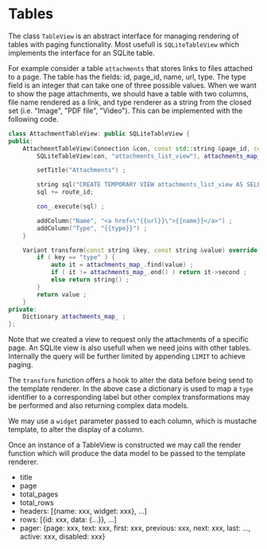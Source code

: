 # Tables

The class `TableView` is an abstract interface for managing rendering of tables with paging functionality. Most usefull is `SQLiteTableView` which implements the interface for an SQLite table. 

For example consider a table `attachments` that stores links to files attached to a page. The table has the fields: id, page_id, name, url, type. The type field is an integer that can take one of three possible values. When we want to show the page attachments, we should have a table with two columns, file name rendered as a link, and type renderer as a string from the closed set (i.e. "Image", "PDF file", "Video"). This can be implemented with the following code.

```C++
class AttachmentTableView: public SQLiteTableView {
public:
    AttachmentTableView(Connection &con, const std::string &page_id, const Dictionary &amap):
        SQLiteTableView(con, "attachments_list_view"), attachments_map_(amap) {

        setTitle("Attachments") ;

        string sql("CREATE TEMPORARY VIEW attachments_list_view AS SELECT id, name, url, type FROM attachments WHERE page_id = ") ;
        sql += route_id;

        con_.execute(sql) ;

        addColumn("Name", "<a href=\"{{url}}\">{{name}}</a>") ;
        addColumn("Type", "{{type}}") ;
    }

    Variant transform(const string &key, const string &value) override {
        if ( key == "type" ) {
            auto it = attachments_map_.find(value) ;
            if ( it != attachments_map_.end() ) return it->second ;
            else return string() ;
        }
        return value ;
    }
private:
    Dictionary attachments_map_ ;
};
```
Note that we created a view to request only the attachments of a specific page. An SQLite view is also usefull when we need joins with other tables. Internally the query will be further limited by appending `LIMIT` to achieve paging.

The `transform` function offers a hook to alter the data before being send to the template renderer. In the above case a dictionary is used to map a `type` identifier to a corresponding label but other complex transformations may be performed and also returning complex data models. 

We may use a `widget` parameter passed to each column, which is mustache template, to alter the display of a column.

Once an instance of a TableView is constructed we may call the render function which will produce the data model to be passed to the template renderer.

- title
- page
- total_pages
- total_rows
- headers: [{name: xxx, widget: xxx}, ...]
- rows: [{id: xxx, data: {...}}, ...]
- pager: {page: xxx, text: xxx, first: xxx, previous: xxx, next: xxx, last: ..., active: xxx, disabled: xxx} 

